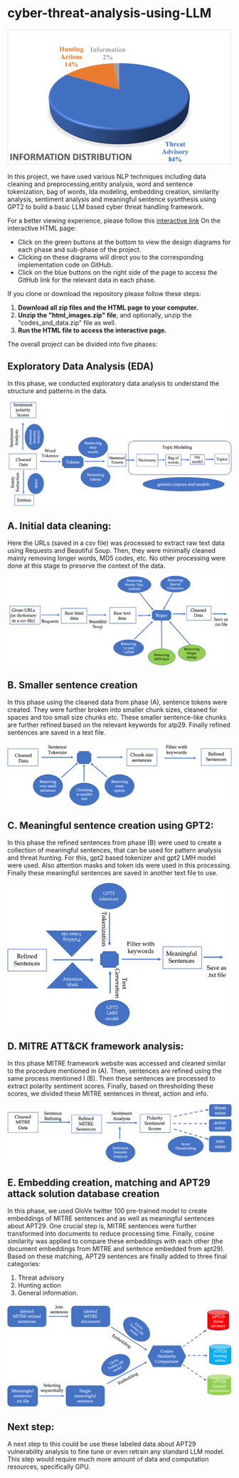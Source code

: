 # cyber-threat-analysis-using-LLM

[![threat analysis](https://github.com/shubha07m/cyber-threat-analysis-using-LLM/blob/main/html_images/distro.png)](https://github.com/shubha07m/cyber-threat-analysis-using-LLM/blob/main/helper_functions.py)

In this project, we have used various NLP techniques including data cleaning and preprocessing,entity analysis, word and sentence tokenization, bag of words, lda modeling, embedding creation, similarity analysis, sentiment analysis and meaningful sentence sysnthesis using GPT2 to build a basic LLM based cyber threat handling framework.


For a better viewing experience, please follow this [interactive link](https://shubha07m.github.io/cyber-threat-analysis-using-LLM/)
On the interactive HTML page:
- Click on the green buttons at the bottom to view the design diagrams for each phase and sub-phase of the project.
- Clicking on these diagrams will direct you to the corresponding implementation code on GitHub.
- Click on the blue buttons on the right side of the page to access the GitHub link for the relevant data in each phase.

If you clone or download the repository please follow these steps:

1. **Download all zip files and the HTML page to your computer.**
2. **Unzip the "html_images.zip" file**, and optionally, unzip the "codes_and_data.zip" file as well.
3. **Run the HTML file to access the interactive page.**


The overall project can be divided into five phases:

## Exploratory Data Analysis (EDA)

In this phase, we conducted exploratory data analysis to understand the structure and patterns in the data.

[![EDA Diagram](https://github.com/shubha07m/cyber-threat-analysis-using-LLM/blob/main/html_images/eda.png)](https://github.com/shubha07m/cyber-threat-analysis-using-LLM/blob/main/preprocess.py)

## A. Initial data cleaning:

Here the URLs (saved in a csv file) was processed to extract raw text data using Requests and Beautiful Soup. Then, they were minimally cleaned mainly removing longer words, MD5 codes, etc. No other processing were done at this stage to preserve the context of the data.

[![Phase A Diagram](https://github.com/shubha07m/cyber-threat-analysis-using-LLM/blob/main/html_images/cleaning.png)](https://github.com/shubha07m/cyber-threat-analysis-using-LLM/blob/main/data_cleaning.ipynb)

## B. Smaller sentence creation

In this phase using the cleaned data from phase (A), sentence tokens were created. They were further broken into smaller chunk sizes, cleaned for spaces and too small size chunks etc. These smaller sentence-like chunks are further refined based on the relevant keywords for atp29. Finally refined sentences are saved in a text file.

[![Phase B Diagram](https://github.com/shubha07m/cyber-threat-analysis-using-LLM/blob/main/html_images/sentence_refining.png)](https://github.com/shubha07m/cyber-threat-analysis-using-LLM/blob/main/apt_analysis.ipynb)

## C. Meaningful sentence creation using GPT2:

In this phase the refined sentences from phase (B) were used to create a collection of meaningful sentences, that can be used for pattern analysis and threat hunting. For this, gpt2 based tokenizer and gpt2 LMH model were used. Also attention masks and token ids were used in this processing. Finally these meaningful sentences are saved in another text file to use.

[![Phase C Diagram](https://github.com/shubha07m/cyber-threat-analysis-using-LLM/blob/main/html_images/sentence_generation.png)](https://github.com/shubha07m/cyber-threat-analysis-using-LLM/blob/main/apt_analysis.ipynb)

## D. MITRE ATT&CK framework analysis:
In this phase MITRE framework website was accessed and cleaned similar to the procedure mentioned in (A). Then, sentences are refined using the same process mentioned I (B). Then these sentences are processed to extract polarity sentiment scores. Finally, based on thresholding these scores, we divided these MITRE sentences in threat, action and info.

[![Phase D Diagram](https://github.com/shubha07m/cyber-threat-analysis-using-LLM/blob/main/html_images/mitredata_thresholded.png)]([code_link](https://github.com/shubha07m/cyber-threat-analysis-using-LLM/blob/main/mitre_analysis.ipynb))

## E. Embedding creation, matching and APT29 attack solution database creation

In this phase, we used GloVe twitter 100 pre-trained model to create embeddings of MITRE sentences and as well as meaningful sentences about APT29. One crucial step is, MITRE sentences were further transformed into documents to reduce processing time. Finally, cosine similarity was applied to compare these embeddings with each other (the document embeddings from MITRE and sentence embedded from apt29). Based on these matching, APT29 sentences are finally added to three final categories: 

1. Threat advisory 
2. Hunting action 
3. General information.

[![Phase E Diagram](https://github.com/shubha07m/cyber-threat-analysis-using-LLM/blob/main/html_images/final.png)](https://github.com/shubha07m/cyber-threat-analysis-using-LLM/blob/main/mitre_analysis.ipynb)


## Next step:

A next step to this could be use these labeled data about APT29 vulnerability analysis to fine tune or even retrain any standard LLM model. This step would require much more amount of data and computation resources, specifically GPU.
